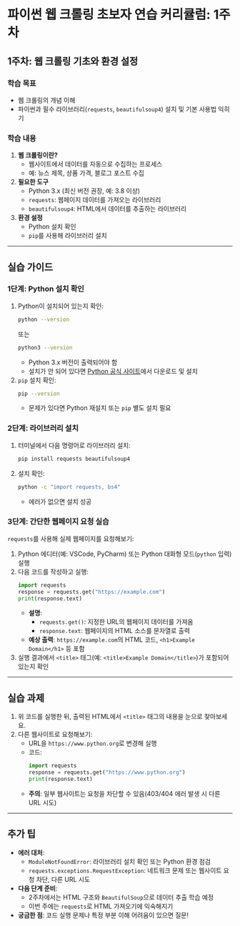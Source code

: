 # 파이썬 웹 크롤링 초보자 연습 커리큘럼: 1주차

## 1주차: 웹 크롤링 기초와 환경 설정

### 학습 목표
- 웹 크롤링의 개념 이해
- 파이썬과 필수 라이브러리(`requests`, `beautifulsoup4`) 설치 및 기본 사용법 익히기

### 학습 내용
1. **웹 크롤링이란?**
   - 웹사이트에서 데이터를 자동으로 수집하는 프로세스
   - 예: 뉴스 제목, 상품 가격, 블로그 포스트 수집
2. **필요한 도구**
   - Python 3.x (최신 버전 권장, 예: 3.8 이상)
   - `requests`: 웹페이지 데이터를 가져오는 라이브러리
   - `beautifulsoup4`: HTML에서 데이터를 추출하는 라이브러리
3. **환경 설정**
   - Python 설치 확인
   - `pip`를 사용해 라이브러리 설치

---

## 실습 가이드

### 1단계: Python 설치 확인
1. Python이 설치되어 있는지 확인:
   ```bash
   python --version
   ```
   또는
   ```bash
   python3 --version
   ```
   - Python 3.x 버전이 출력되어야 함
   - 설치가 안 되어 있다면 [Python 공식 사이트](https://www.python.org/downloads/)에서 다운로드 및 설치
2. `pip` 설치 확인:
   ```bash
   pip --version
   ```
   - 문제가 있다면 Python 재설치 또는 `pip` 별도 설치 필요

### 2단계: 라이브러리 설치
1. 터미널에서 다음 명령어로 라이브러리 설치:
   ```bash
   pip install requests beautifulsoup4
   ```
2. 설치 확인:
   ```bash
   python -c "import requests, bs4"
   ```
   - 에러가 없으면 설치 성공

### 3단계: 간단한 웹페이지 요청 실습
`requests`를 사용해 실제 웹페이지를 요청해보기:
1. Python 에디터(예: VSCode, PyCharm) 또는 Python 대화형 모드(`python` 입력) 실행
2. 다음 코드를 작성하고 실행:
   ```python
   import requests
   response = requests.get("https://example.com")
   print(response.text)
   ```
   - **설명**:
     - `requests.get()`: 지정한 URL의 웹페이지 데이터를 가져옴
     - `response.text`: 웹페이지의 HTML 소스를 문자열로 출력
   - **예상 출력**: `https://example.com`의 HTML 코드, `<h1>Example Domain</h1>` 등 포함
3. 실행 결과에서 `<title>` 태그(예: `<title>Example Domain</title>`)가 포함되어 있는지 확인

---

## 실습 과제
1. 위 코드를 실행한 뒤, 출력된 HTML에서 `<title>` 태그의 내용을 눈으로 찾아보세요.
2. 다른 웹사이트로 요청해보기:
   - URL을 `https://www.python.org`로 변경해 실행
   - 코드:
     ```python
     import requests
     response = requests.get("https://www.python.org")
     print(response.text)
     ```
   - **주의**: 일부 웹사이트는 요청을 차단할 수 있음(403/404 에러 발생 시 다른 URL 시도)

---

## 추가 팁
- **에러 대처**:
  - `ModuleNotFoundError`: 라이브러리 설치 확인 또는 Python 환경 점검
  - `requests.exceptions.RequestException`: 네트워크 문제 또는 웹사이트 요청 차단, 다른 URL 시도
- **다음 단계 준비**:
  - 2주차에서는 HTML 구조와 `BeautifulSoup`으로 데이터 추출 학습 예정
  - 이번 주에는 `requests`로 HTML 가져오기에 익숙해지기
- **궁금한 점**: 코드 실행 문제나 특정 부분 이해 어려움이 있으면 질문!